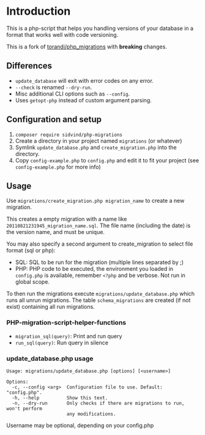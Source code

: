 Introduction
============

This is a php-script that helps you handling versions of your database in a
format that works well with code versioning.

This is a fork of [torandi/php_migrations](torandi/php_migrations) with
**breaking** changes.

[torandi/php_migrations]: https://github.com/torandi/php_migrations

Differences
-----------

- `update_database` will exit with error codes on any error.
- `--check` is renamed `--dry-run`.
- Misc additional CLI options such as `--config`.
- Uses `getopt-php` instead of custom argument parsing.

Configuration and setup
-----------------------

1. `composer require sidvind/php-migrations`
2. Create a directory in your project named `migrations` (or whatever)
3. Symlink `update_database.php` and `create_migration.php` into the directory.
4. Copy `config-example.php` to `config.php` and edit it to fit your project
   (see `config-example.php` for more info)

Usage
-----

Use `migrations/create_migration.php migration_name` to create a new migration.

This creates a empty migration with a name like
`20110821231945_migration_name.sql`. The file name (including the date) is the
version name, and must be unique.

You may also specify a second argument to create_migration to select file format
(sql or php):

* SQL: SQL to be run for the migration (multiple lines separated by ;)
* PHP: PHP code to be executed, the environment you loaded in `config.php` is
  available, remember `<?php` and be verbose. Not run in global scope.

To then run the migrations execute `migrations/update_database.php` which runs
all unrun migrations. The table `schema_migrations` are created (if not exist)
containing all run migrations.

### PHP-migration-script-helper-functions

- `migration_sql(query)`: Print and run query
- `run_sql(query)`: Run query in silence

### update_database.php usage

    Usage: migrations/update_database.php [options] [<username>]

    Options:
      -c, --config <arg>  Configuration file to use. Default: "config.php".
      -h, --help          Show this text.
      -n, --dry-run       Only checks if there are migrations to run, won't perform
                          any modifications.

Username may be optional, depending on your config.php
